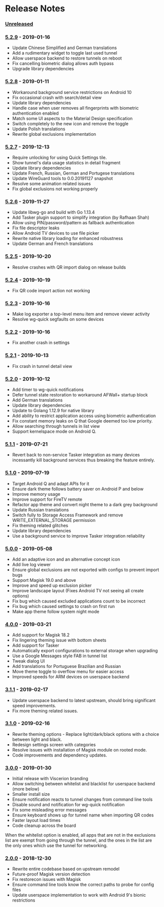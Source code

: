 # Release Notes

### [Unreleased]

### [5.2.9] - 2019-01-16
- Update Chinese Simplified and German translations
- Add a rudimentary widget to toggle last used tunnel
- Allow userspace backend to restore tunnels on reboot
- Fix cancelling biometric dialog allows auth bypass
- Upgrade library dependencies

### [5.2.8] - 2019-01-11
- Workaround background service restrictions on Android 10
- Fix occasional crash with search/detail view
- Update library dependencies
- Handle case when user removes all fingerprints with biometric authentication enabled
- Match some UI aspects to the Material Design specification
- Switch completely to the new icon and remove the toggle
- Update Polish translations
- Rewrite global exclusions implementation

### [5.2.7] - 2019-12-13
- Require unlocking for using Quick Settings tile.
- Show tunnel's data usage statistics in detail fragment
- Update library dependencies
- Update French, Russian, German and Portugese translations
- Update WireGuard tools to 0.0.20191127 snapshot
- Resolve some animation related issues
- Fix global exclusions not working properly

### [5.2.6] - 2019-11-27
- Update libwg-go and build with Go 1.13.4
- Add Tasker plugin support to simplify integration (by Rafhaan Shah)
- Allow using PIN/password/pattern as fallback authentication
- Fix file descriptor leaks
- Allow Android TV devices to use file picker
- Rewrite native library loading for enhanced robustness
- Update German and French translations

### [5.2.5] - 2019-10-20
- Resolve crashes with QR import dialog on release builds

### [5.2.4] - 2019-10-19
- Fix QR code import action not working

### [5.2.3] - 2019-10-16
- Make log exporter a top-level menu item and remove viewer activity
- Resolve wg-quick segfaults on some devices

### [5.2.2] - 2019-10-16
- Fix another crash in settings

### [5.2.1] - 2019-10-13
- Fix crash in tunnel detail view

### [5.2.0] - 2019-10-12
- Add timer to wg-quick notifications
- Defer tunnel state restoration to workaround AFWall+ startup block
- Add German translations
- Update library dependencies
- Update to Golang 1.12.9 for native library
- Add ability to restrict application access using biometric authentication
- Fix constant memory leaks on Q that Google deemed too low priority.
- Allow searching through tunnels in list view
- Support kernelspace mode on Android Q.

### [5.1.1] - 2019-07-21
- Revert back to non-service Tasker integration as many devices incessantly
  kill background services thus breaking the feature entirely.

### [5.1.0] - 2019-07-19
- Target Android Q and adapt APIs for it
- Ensure dark theme follows battery saver on Android P and below
- Improve memory usage
- Improve support for FireTV remote
- Refactor app theme and convert night theme to a dark grey background
- Update Russian translations
- Switch fully to Storage Access Framework and remove WRITE_EXTERNAL_STORAGE permission
- Fix theming related glitches
- Update library dependencies
- Use a background service to improve Tasker integration reliability

### [5.0.0] - 2019-05-08
- Add an adaptive icon and an alternative concept icon
- Add live log viewer
- Ensure global exclusions are not exported with configs to prevent import bugs
- Support Magisk 19.0 and above
- Improve and speed up exclusion picker
- Improve landscape layout (Fixes Android TV not seeing all create options)
- Fix bug which caused excluded applications count to be incorrect
- Fix bug which caused settings to crash on first run
- Make app theme follow system night mode

### [4.0.0] - 2019-03-21
- Add support for Magisk 18.2
- Fix lingering theming issue with bottom sheets
- Add support for Tasker
- Automatically export configurations to external storage when upgrading
- Use a Google Messages style FAB in tunnel list
- Tweak dialog UI
- Add translations for Portuguese Brazilian and Russian
- Move theme toggle to overflow menu for easier access
- Improved speeds for ARM devices on userspace backend

### [3.1.1] - 2019-02-17
- Update userspace backend to latest upstream, should bring significant
  speed improvements.
- Fix more theming related issues.


### [3.1.0] - 2019-02-16
- Rewrite theming options - Replace light/dark/black options
  with a choice between light and black.
- Redesign settings screen with categories
- Resolve issues with installation of Magisk module on rooted
  mode.
- Code improvements and dependency updates.


### [3.0.0] - 2019-01-30
- Initial release with Viscerion branding
- Allow switching between whitelist and blacklist for userspace backend (more below)
- Smaller install size
- Ensure notification reacts to tunnel changes from command line tools
- Disable sound and notification for wg-quick notification
- Fix some misleading error messages
- Ensure keyboard shows up for tunnel name when importing QR codes
- Faster layout load times
- Code cleanup across the board

When the whitelist option is enabled, all apps that are not in the exclusions
list are exempt from going through the tunnel, and the ones in the list are
the only ones which use the tunnel for networking.


### [2.0.0] - 2018-12-30
- Rewrite entire codebase based on upstream remodel
- Future-proof Magisk version detection
- Fix restorecon issues with Magisk
- Ensure command line tools know the correct paths to probe for config files
- Update userspace implementation to work with Android 9's bionic restrictions

[Unreleased]: https://github.com/msfjarvis/viscerion/compare/5.2.9...HEAD
[5.2.9]: https://github.com/msfjarvis/viscerion/releases/5.2.9
[5.2.8]: https://github.com/msfjarvis/viscerion/releases/5.2.8
[5.2.7]: https://github.com/msfjarvis/viscerion/releases/5.2.7
[5.2.6]: https://github.com/msfjarvis/viscerion/releases/5.2.6
[5.2.5]: https://github.com/msfjarvis/viscerion/releases/5.2.5
[5.2.4]: https://github.com/msfjarvis/viscerion/releases/5.2.4
[5.2.3]: https://github.com/msfjarvis/viscerion/releases/5.2.3
[5.2.2]: https://github.com/msfjarvis/viscerion/releases/5.2.2
[5.2.1]: https://github.com/msfjarvis/viscerion/releases/5.2.1
[5.2.0]: https://github.com/msfjarvis/viscerion/releases/5.2.0
[5.1.1]: https://github.com/msfjarvis/viscerion/releases/5.1.1
[5.1.0]: https://github.com/msfjarvis/viscerion/releases/5.1.0
[5.0.0]: https://github.com/msfjarvis/viscerion/releases/5.0.0
[4.0.0]: https://github.com/msfjarvis/viscerion/releases/4.0.0
[3.1.1]: https://github.com/msfjarvis/viscerion/releases/3.1.1
[3.1.0]: https://github.com/msfjarvis/viscerion/releases/3.1.0
[3.0.0]: https://github.com/msfjarvis/viscerion/releases/3.0.0
[2.0.0]: https://github.com/msfjarvis/viscerion/releases/2.0.0
